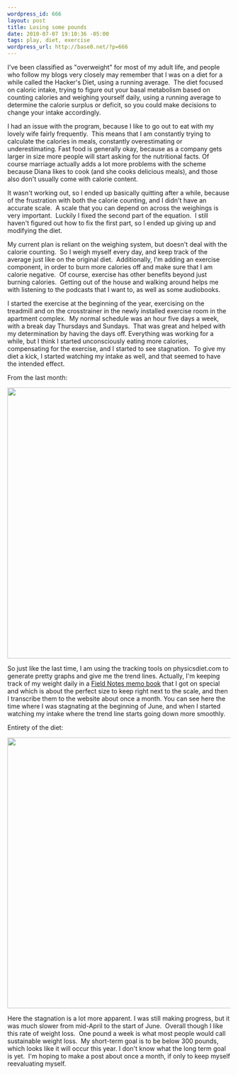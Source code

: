 ```yaml
--- 
wordpress_id: 666
layout: post
title: Losing some pounds
date: 2010-07-07 19:10:36 -05:00
tags: play, diet, exercise
wordpress_url: http://base0.net/?p=666
---
```

I've been classified as "overweight" for most of my adult life, and people who follow my blogs very closely may remember that I was on a diet for a while called the Hacker's Diet, using a running average.  The diet focused on caloric intake, trying to figure out your basal metabolism based on counting calories and weighing yourself daily, using a running average to determine the calorie surplus or deficit, so you could make decisions to change your intake accordingly.

I had an issue with the program, because I like to go out to eat with my lovely wife fairly frequently.  This means that I am constantly trying to calculate the calories in meals, constantly overestimating or underestimating. Fast food is generally okay, because as a company gets larger in size more people will start asking for the nutritional facts. Of course marriage actually adds a lot more problems with the scheme because Diana likes to cook (and she cooks delicious meals), and those also don't usually come with calorie content.

It wasn't working out, so I ended up basically quitting after a while, because of the frustration with both the calorie counting, and I didn't have an accurate scale.  A scale that you can depend on across the weighings is very important.  Luckily I fixed the second part of the equation.  I still haven't figured out how to fix the first part, so I ended up giving up and modifying the diet.

My current plan is reliant on the weighing system, but doesn't deal with the calorie counting.  So I weigh myself every day, and keep track of the average just like on the original diet.  Additionally, I'm adding an exercise component, in order to burn more calories off and make sure that I am calorie negative.  Of course, exercise has other benefits beyond just burning calories.  Getting out of the house and walking around helps me with listening to the podcasts that I want to, as well as some audiobooks.

I started the exercise at the beginning of the year, exercising on the treadmill and on the crosstrainer in the newly installed exercise room in the apartment complex.  My normal schedule was an hour five days a week, with a break day Thursdays and Sundays.  That was great and helped with my determination by having the days off. Everything was working for a while, but I think I started unconsciously eating more calories, compensating for the exercise, and I started to see stagnation.  To give my diet a kick, I started watching my intake as well, and that seemed to have the intended effect.

From the last month:

<a href="http://base0.net/wp-content/uploads/2010/07/30days.jul_.png"><img class="alignnone size-full wp-image-667" title="Diet progress for June" src="http://base0.net/wp-content/uploads/2010/07/30days.jul_.png" alt="" width="610" /></a>

So just like the last time, I am using the tracking tools on physicsdiet.com to generate pretty graphs and give me the trend lines. Actually, I'm keeping track of my weight daily in a <a href="http://fieldnotesbrand.com/">Field Notes memo book</a> that I got on special and which is about the perfect size to keep right next to the scale, and then I transcribe them to the website about once a month. You can see here the time where I was stagnating at the beginning of June, and when I started watching my intake where the trend line starts going down more smoothly.

Entirety of the diet:

<a href="http://base0.net/wp-content/uploads/2010/07/year.jul_.png"><img class="alignnone size-full wp-image-668" title="Diet progress - Jan to July" src="http://base0.net/wp-content/uploads/2010/07/year.jul_.png" alt="" width="610" /></a>

Here the stagnation is a lot more apparent. I was still making progress, but it was much slower from mid-April to the start of June.  Overall though I like this rate of weight loss.  One pound a week is what most people would call sustainable weight loss.  My short-term goal is to be below 300 pounds, which looks like it will occur this year. I don't know what the long term goal is yet.  I'm hoping to make a post about once a month, if only to keep myself reevaluating myself.
